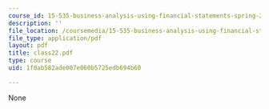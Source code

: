 ```yaml
---
course_id: 15-535-business-analysis-using-financial-statements-spring-2003
description: ''
file_location: /coursemedia/15-535-business-analysis-using-financial-statements-spring-2003/1f0ab582ade007e060b5725edb694b60_class22.pdf
file_type: application/pdf
layout: pdf
title: class22.pdf
type: course
uid: 1f0ab582ade007e060b5725edb694b60

---
```

None